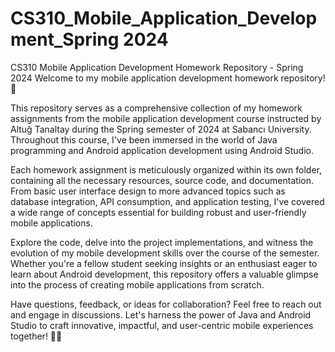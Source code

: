 # CS310_Mobile_Application_Development_Spring 2024
 CS310 Mobile Application Development Homework Repository - Spring 2024
 Welcome to my mobile application development homework repository! 📱

This repository serves as a comprehensive collection of my homework assignments from the mobile application development course instructed by Altuğ Tanaltay during the Spring semester of 2024 at Sabancı University. Throughout this course, I've been immersed in the world of Java programming and Android application development using Android Studio.

Each homework assignment is meticulously organized within its own folder, containing all the necessary resources, source code, and documentation. From basic user interface design to more advanced topics such as database integration, API consumption, and application testing, I've covered a wide range of concepts essential for building robust and user-friendly mobile applications.

Explore the code, delve into the project implementations, and witness the evolution of my mobile development skills over the course of the semester. Whether you're a fellow student seeking insights or an enthusiast eager to learn about Android development, this repository offers a valuable glimpse into the process of creating mobile applications from scratch.

Have questions, feedback, or ideas for collaboration? Feel free to reach out and engage in discussions. Let's harness the power of Java and Android Studio to craft innovative, impactful, and user-centric mobile experiences together! 🚀📱
